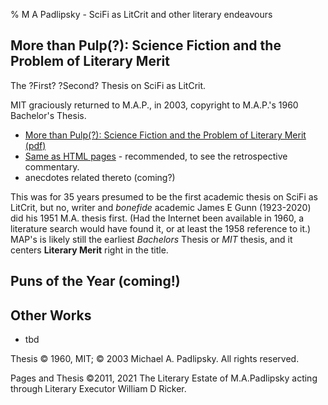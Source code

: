 % M A Padlipsky - SciFi as LitCrit and other literary endeavours

## More than Pulp(?): Science Fiction and the Problem of Literary Merit


The ?First? ?Second? Thesis on SciFi as LitCrit.

MIT graciously returned to M.A.P., in 2003, copyright to M.A.P.'s 1960 Bachelor's Thesis. 

* [More than Pulp(?): Science Fiction and the Problem of Literary Merit (pdf)](./SciFi/TheThesis.pdf)
* [Same as HTML pages](./tt/) - recommended, to see the retrospective commentary.
* anecdotes related thereto (coming?)

This was for 35 years presumed to be the first academic thesis on SciFi as LitCrit, but no, writer and *bonefide* academic James E Gunn (1923-2020) did his 1951 M.A. thesis first. 
(Had the Internet been available in 1960, a literature search would have found it, or at least the 1958 reference to it.) 
MAP's is likely still the earliest *Bachelors* Thesis or *MIT* thesis, and it centers **Literary Merit** right in the title.


## Puns of the Year (coming!)

## Other Works

* tbd

Thesis &copy; 1960, MIT; &copy; 2003 Michael A. Padlipsky. All rights reserved.

Pages and Thesis &copy;2011, 2021 The Literary Estate of M.A.Padlipsky acting through Literary Executor William D Ricker.